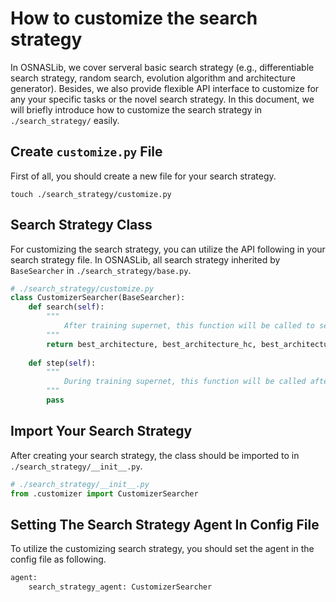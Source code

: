 # How to customize the search strategy
In OSNASLib, we cover serveral basic search strategy (e.g., differentiable search strategy, random search, evolution algorithm and architecture generator). Besides, we also provide flexible API interface to customize for any your specific tasks or the novel search strategy. In this document, we will briefly introduce how to customize the search strategy in `./search_strategy/` easily.


## Create `customize.py` File
First of all, you should create a new file for your search strategy.
```
touch ./search_strategy/customize.py
```

## Search Strategy Class
For customizing the search strategy, you can utilize the API following in your search strategy file.
In OSNASLib, all search strategy inherited by `BaseSearcher` in `./search_strategy/base.py`.

```python
# ./search_strategy/customize.py
class CustomizerSearcher(BaseSearcher):
    def search(self):
        """
            After training supernet, this function will be called to search the best neural architecture.
        """
        return best_architecture, best_architecture_hc, best_architecture_top1
    
    def step(self):
        """
            During training supernet, this function will be called after each supernet training iteration.
        """
        pass
```


## Import Your Search Strategy
After creating your search strategy, the class should be imported to in `./search_strategy/__init__.py`.


```python
# ./search_strategy/__init__.py
from .customizer import CustomizerSearcher
```

## Setting The Search Strategy Agent In Config File
To utilize the customizing search strategy, you should set the agent in the config file as following.

```python
agent:
    search_strategy_agent: CustomizerSearcher
```

